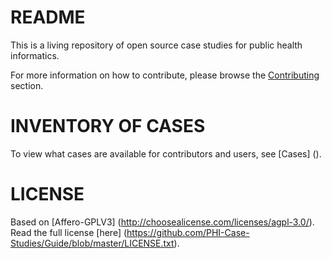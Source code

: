 # README
This is a living repository of open source case studies for public health informatics.

For more information on how to contribute, please browse the [Contributing](https://github.com/PHI-Case-Studies/Guide/blob/master/01%20Contributing.md) section.

# INVENTORY OF CASES

To view what cases are available for contributors and users, see [Cases] ().

# LICENSE

Based on [Affero-GPLV3] (http://choosealicense.com/licenses/agpl-3.0/). Read the full license [here] (https://github.com/PHI-Case-Studies/Guide/blob/master/LICENSE.txt).
